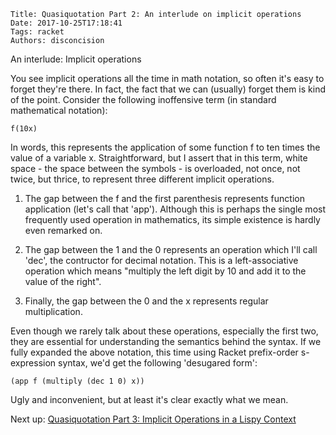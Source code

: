     Title: Quasiquotation Part 2: An interlude on implicit operations
    Date: 2017-10-25T17:18:41
    Tags: racket
    Authors: disconcision

An interlude: Implicit operations

You see implicit operations all the time in math notation, so often it's easy to forget they're there. In fact, the fact that we can (usually) forget them is kind of the point. Consider the following inoffensive term (in standard mathematical notation):

```
f(10x)
```

In words, this represents the application of some function f to ten times the value of a variable x. Straightforward, but I assert that in this term, white space - the space between the symbols - is overloaded, not once, not twice, but thrice, to represent three different implicit operations.

1. The gap between the f and the first parenthesis represents function application (let's call that 'app'). Although this is perhaps the single most frequently used operation in mathematics, its simple existence is hardly even remarked on.

2. The gap between the 1 and the 0 represents an operation which I'll call 'dec', the contructor for decimal notation. This is a left-associative operation which means "multiply the left digit by 10 and add it to the value of the right".

3. Finally, the gap between the 0 and the x represents regular multiplication.

Even though we rarely talk about these operations, especially the first two, they are essential for understanding the semantics behind the syntax. If we fully expanded the above notation, this time using Racket prefix-order s-expression syntax, we'd get the following 'desugared form':

```racket
(app f (multiply (dec 1 0) x))
```

Ugly and inconvenient, but at least it's clear exactly what we mean.

Next up: [Quasiquotation Part 3: Implicit Operations in a Lispy Context](http://disconcision.github.io/fructlog/2017/10/quasiquotation-part-3-implicit-operations-in-a-lispy-context.html)
